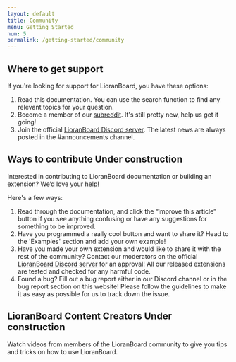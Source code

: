 ```yaml
---
layout: default
title: Community
menu: Getting Started
num: 5
permalink: /getting-started/community
---
```


## Where to get support
If you're looking for support for LioranBoard, you have these options: 
1. Read this documentation. You can use the search function to find any relevant topics for your question. 
2. Become a member of our [subreddit](http://reddit.com/r/lioranboard). It's still pretty new, help us get it going! 
3. Join the official [LioranBoard Discord server](https://discord.gg/dXez8Zh). The latest news are always posted in the #announcements channel. 

## Ways to contribute <span class="badge bg-warning text-dark">Under construction</span>
Interested in contributing to LioranBoard documentation or building an extension? We’d love your help! 


Here's a few ways: 
1.  Read through the documentation, and click the “improve this article” button if you see anything confusing or have any suggestions for something to be improved. 
2. Have you programmed a really cool button and want to share it? Head to the 'Examples' section and add your own example! 
3. Have you made your own extension and would like to share it with the rest of the community? Contact our moderators on the official [LioranBoard Discord server](https://discord.gg/dXez8Zh) for an approval! All our released extensions are tested and checked for any harmful code. 
4. Found a bug? Fill out a bug report either in our Discord channel or in the bug report section on this website! Please follow the guidelines to make it as easy as possible for us to track down the issue. 

## LioranBoard Content Creators <span class="badge bg-warning text-dark">Under construction</span>
Watch videos from members of the LioranBoard community to give you tips and tricks on how to use LioranBoard. 

